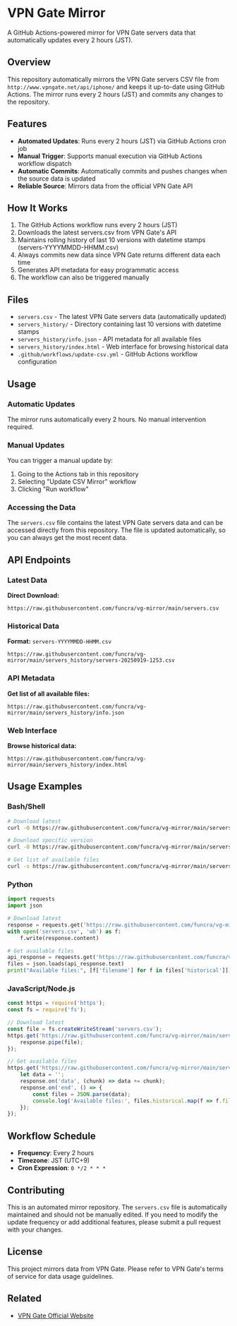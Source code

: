 # VPN Gate Mirror

A GitHub Actions-powered mirror for VPN Gate servers data that automatically updates every 2 hours (JST).

## Overview

This repository automatically mirrors the VPN Gate servers CSV file from `http://www.vpngate.net/api/iphone/` and keeps it up-to-date using GitHub Actions. The mirror runs every 2 hours (JST) and commits any changes to the repository.

## Features

- **Automated Updates**: Runs every 2 hours (JST) via GitHub Actions cron job
- **Manual Trigger**: Supports manual execution via GitHub Actions workflow dispatch
- **Automatic Commits**: Automatically commits and pushes changes when the source data is updated
- **Reliable Source**: Mirrors data from the official VPN Gate API

## How It Works

1. The GitHub Actions workflow runs every 2 hours (JST)
2. Downloads the latest servers.csv from VPN Gate's API
3. Maintains rolling history of last 10 versions with datetime stamps (servers-YYYYMMDD-HHMM.csv)
4. Always commits new data since VPN Gate returns different data each time
5. Generates API metadata for easy programmatic access
6. The workflow can also be triggered manually

## Files

- `servers.csv` - The latest VPN Gate servers data (automatically updated)
- `servers_history/` - Directory containing last 10 versions with datetime stamps
- `servers_history/info.json` - API metadata for all available files
- `servers_history/index.html` - Web interface for browsing historical data
- `.github/workflows/update-csv.yml` - GitHub Actions workflow configuration

## Usage

### Automatic Updates

The mirror runs automatically every 2 hours. No manual intervention required.

### Manual Updates

You can trigger a manual update by:

1. Going to the Actions tab in this repository
2. Selecting "Update CSV Mirror" workflow
3. Clicking "Run workflow"

### Accessing the Data

The `servers.csv` file contains the latest VPN Gate servers data and can be accessed directly from this repository. The file is updated automatically, so you can always get the most recent data.

## API Endpoints

### Latest Data
**Direct Download:**
```
https://raw.githubusercontent.com/funcra/vg-mirror/main/servers.csv
```

### Historical Data
**Format:** `servers-YYYYMMDD-HHMM.csv`
```
https://raw.githubusercontent.com/funcra/vg-mirror/main/servers_history/servers-20250919-1253.csv
```

### API Metadata
**Get list of all available files:**
```
https://raw.githubusercontent.com/funcra/vg-mirror/main/servers_history/info.json
```

### Web Interface
**Browse historical data:**
```
https://raw.githubusercontent.com/funcra/vg-mirror/main/servers_history/index.html
```

## Usage Examples

### Bash/Shell
```bash
# Download latest
curl -O https://raw.githubusercontent.com/funcra/vg-mirror/main/servers.csv

# Download specific version
curl -O https://raw.githubusercontent.com/funcra/vg-mirror/main/servers_history/servers-20250919-1253.csv

# Get list of available files
curl -s https://raw.githubusercontent.com/funcra/vg-mirror/main/servers_history/info.json | jq '.historical[].filename'
```

### Python
```python
import requests
import json

# Download latest
response = requests.get('https://raw.githubusercontent.com/funcra/vg-mirror/main/servers.csv')
with open('servers.csv', 'wb') as f:
    f.write(response.content)

# Get available files
api_response = requests.get('https://raw.githubusercontent.com/funcra/vg-mirror/main/servers_history/info.json')
files = json.loads(api_response.text)
print("Available files:", [f['filename'] for f in files['historical']])
```

### JavaScript/Node.js
```javascript
const https = require('https');
const fs = require('fs');

// Download latest
const file = fs.createWriteStream('servers.csv');
https.get('https://raw.githubusercontent.com/funcra/vg-mirror/main/servers.csv', (response) => {
    response.pipe(file);
});

// Get available files
https.get('https://raw.githubusercontent.com/funcra/vg-mirror/main/servers_history/info.json', (response) => {
    let data = '';
    response.on('data', (chunk) => data += chunk);
    response.on('end', () => {
        const files = JSON.parse(data);
        console.log('Available files:', files.historical.map(f => f.filename));
    });
});
```

## Workflow Schedule

- **Frequency**: Every 2 hours
- **Timezone**: JST (UTC+9)
- **Cron Expression**: `0 */2 * * *`

## Contributing

This is an automated mirror repository. The `servers.csv` file is automatically maintained and should not be manually edited. If you need to modify the update frequency or add additional features, please submit a pull request with your changes.

## License

This project mirrors data from VPN Gate. Please refer to VPN Gate's terms of service for data usage guidelines.

## Related

- [VPN Gate Official Website](http://www.vpngate.net/)